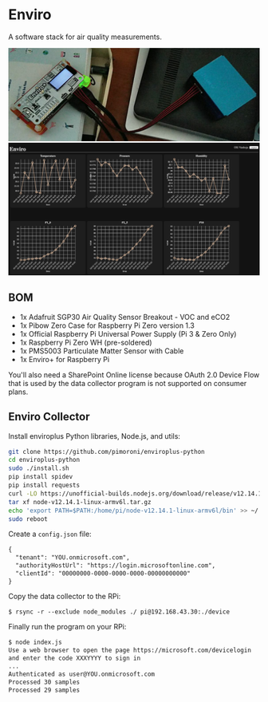 Enviro
======

A software stack for air quality measurements.

![Photo](/photo.png)
![Screenshot](/screenshot.png)

BOM
---

- 1x Adafruit SGP30 Air Quality Sensor Breakout - VOC and eCO2
- 1x Pibow Zero Case for Raspberry Pi Zero version 1.3
- 1x Official Raspberry Pi Universal Power Supply (Pi 3 & Zero Only)
- 1x Raspberry Pi Zero WH (pre-soldered)
- 1x PMS5003 Particulate Matter Sensor with Cable
- 1x Enviro+ for Raspberry Pi

You'll also need a SharePoint Online license because OAuth 2.0 Device Flow
that is used by the data collector program is not supported on consumer plans.

Enviro Collector
----------------

Install enviroplus Python libraries, Node.js, and utils:

```bash
git clone https://github.com/pimoroni/enviroplus-python
cd enviroplus-python
sudo ./install.sh
pip install spidev
pip install requests
curl -LO https://unofficial-builds.nodejs.org/download/release/v12.14.1/node-v12.14.1-linux-armv6l.tar.gz
tar xf node-v12.14.1-linux-armv6l.tar.gz
echo 'export PATH=$PATH:/home/pi/node-v12.14.1-linux-armv6l/bin' >> ~/.bashrc
sudo reboot
```

Create a `config.json` file:

```
{
  "tenant": "YOU.onmicrosoft.com",
  "authorityHostUrl": "https://login.microsoftonline.com",
  "clientId": "00000000-0000-0000-0000-00000000000"
}
```

Copy the data collector to the RPi:

```
$ rsync -r --exclude node_modules ./ pi@192.168.43.30:./device
```

Finally run the program on your RPi:

```
$ node index.js
Use a web browser to open the page https://microsoft.com/devicelogin and enter the code XXXYYYY to sign in
...
Authenticated as user@YOU.onmicrosoft.com
Processed 30 samples
Processed 29 samples
```

